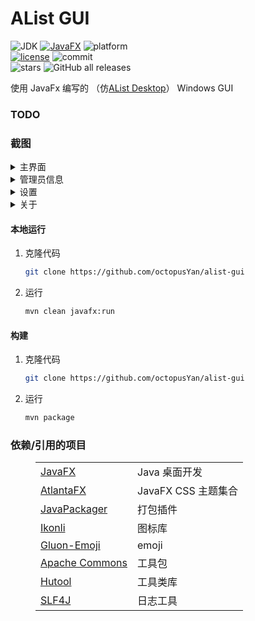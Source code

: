 <div>

# AList GUI

![JDK](https://img.shields.io/badge/JDK-21-%2300599C)
[![JavaFX](https://img.shields.io/badge/JavaFX-21.0.4-%2300599C)](https://openjfx.io/)
![platform](https://img.shields.io/badge/platform-Windows-blueviolet)
<br>
[![license](https://img.shields.io/github/license/octopusYan/alist-gui)](https://github.com/octopusYan/alist-gui)
![commit](https://img.shields.io/github/commit-activity/m/octopusYan/alist-gui?color=%23ff69b4)
<br>
![stars](https://img.shields.io/github/stars/octopusYan/alist-gui?style=social)
![GitHub all releases](https://img.shields.io/github/downloads/octopusYan/alist-gui/total?style=social)

使用 JavaFx 编写的 （仿[AList Desktop](https://ad.nn.ci/zh)） Windows GUI

</div>

### TODO

### 截图

<details>
   <summary> 主界面 </summary>
   <picture>
     <source media="(prefers-color-scheme: dark)" srcset="https://github.com/user-attachments/assets/909ac6ad-0021-47d7-a75c-7fb6505e8c15">
     <img alt="main" src="https://github.com/user-attachments/assets/4984f7fb-acaa-4dbc-a322-8b6b89557cbf">
   </picture>
</details>

<details>
   <summary> 管理员信息 </summary>
   <picture>
     <source media="(prefers-color-scheme: dark)" srcset="https://github.com/user-attachments/assets/840dca69-e67d-4083-88f8-8e67c3e47141">
     <img alt="main" src="https://github.com/user-attachments/assets/a93d5967-65b5-4185-8bfb-77e55d811532">
   </picture>
</details>

<details>
   <summary> 设置 </summary>
   <picture>
     <source media="(prefers-color-scheme: dark)" srcset="https://github.com/user-attachments/assets/8fc8c489-b9cd-4e34-ad32-4899ccc275e9">
     <img alt="main" src="https://github.com/user-attachments/assets/f4cc78df-0718-4bac-9985-3761611f8f57">
   </picture>
</details>

<details>
   <summary> 关于 </summary>
   <picture>
     <source media="(prefers-color-scheme: dark)" srcset="https://github.com/user-attachments/assets/dbef2d66-4ca4-4e89-8292-dbdce3566f93">
     <img alt="about" src="https://github.com/user-attachments/assets/0e474a5d-78f3-4475-a8a9-fca15c3ed515">
   </picture>
</details>

#### 本地运行

1. 克隆代码
   ```bash
   git clone https://github.com/octopusYan/alist-gui
   ```
2. 运行
   ```bash
   mvn clean javafx:run
   ```

#### 构建

1. 克隆代码
   ```bash
   git clone https://github.com/octopusYan/alist-gui
   ```
2. 运行
   ```bash
   mvn package
   ```

### 依赖/引用的项目

<figure>

|                                                                             |                 |
|-----------------------------------------------------------------------------|-----------------|
| [JavaFX](https://openjfx.io/)                                               | Java 桌面开发       |
| [AtlantaFX](https://mkpaz.github.io/atlantafx/)                             | JavaFX CSS 主题集合 |
| [JavaPackager](https://github.com/fvarrui/JavaPackager)                     | 打包插件            |
| [Ikonli](https://kordamp.org/ikonli/)                                       | 图标库             |
| [Gluon-Emoji](https://github.com/gluonhq/emoji)                             | emoji           |
| [Apache Commons](https://commons.apache.org/proper/commons-exec/index.html) | 工具包             |
| [Hutool](https://doc.hutool.cn/pages/index/)                                | 工具类库            |
| [SLF4J](https://slf4j.org/)                                                 | 日志工具            |

</figure>
